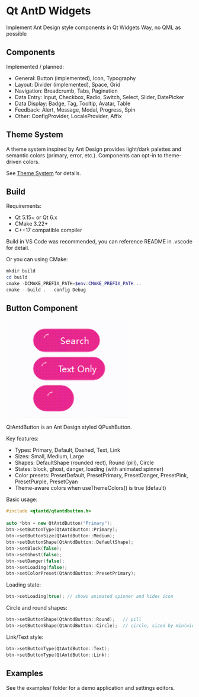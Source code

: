 # Qt AntD Widgets

Implement Ant Design style components in Qt Widgets Way, no QML as possible

## Components

Implemented / planned:

- General: Button (implemented), Icon, Typography
- Layout: Divider (implemented), Space, Grid
- Navigation: Breadcrumb, Tabs, Pagination
- Data Entry: Input, Checkbox, Radio, Switch, Select, Slider, DatePicker
- Data Display: Badge, Tag, Tooltip, Avatar, Table
- Feedback: Alert, Message, Modal, Progress, Spin
- Other: ConfigProvider, LocaleProvider, Affix

## Theme System

A theme system inspired by Ant Design provides light/dark palettes and semantic colors
(primary, error, etc.). Components can opt-in to theme-driven colors.

See [Theme System](./THEME_SYSTEM.md) for details.

## Build

Requirements:
- Qt 5.15+ or Qt 6.x
- CMake 3.22+
- C++17 compatible compiler

Build in VS Code was recommended, you can reference README in .vscode for detail.



Or you can using CMake:

```powershell
mkdir build
cd build
cmake -DCMAKE_PREFIX_PATH=$env:CMAKE_PREFIX_PATH ..
cmake --build . --config Debug
```

## Button Component
![img](README.assets/img_v3_02ph_2d4632ce-cee4-439d-8b4a-37a00f6ba17g.gif)

QtAntdButton is an Ant Design styled QPushButton.

Key features:
- Types: Primary, Default, Dashed, Text, Link
- Sizes: Small, Medium, Large
- Shapes: DefaultShape (rounded rect), Round (pill), Circle
- States: block, ghost, danger, loading (with animated spinner)
- Color presets: PresetDefault, PresetPrimary, PresetDanger, PresetPink, PresetPurple, PresetCyan
- Theme-aware colors when useThemeColors() is true (default)


Basic usage:

```cpp
#include <qtantd/qtantdbutton.h>

auto *btn = new QtAntdButton("Primary");
btn->setButtonType(QtAntdButton::Primary);
btn->setButtonSize(QtAntdButton::Medium);
btn->setButtonShape(QtAntdButton::DefaultShape);
btn->setBlock(false);
btn->setGhost(false);
btn->setDanger(false);
btn->setLoading(false);
btn->setColorPreset(QtAntdButton::PresetPrimary);
```

Loading state:

```cpp
btn->setLoading(true); // shows animated spinner and hides icon
```

Circle and round shapes:

```cpp
btn->setButtonShape(QtAntdButton::Round);   // pill
btn->setButtonShape(QtAntdButton::Circle);  // circle, sized by min(width,height)
```

Link/Text style:

```cpp
btn->setButtonType(QtAntdButton::Text);
btn->setButtonType(QtAntdButton::Link);
```

## Examples

See the examples/ folder for a demo application and settings editors.